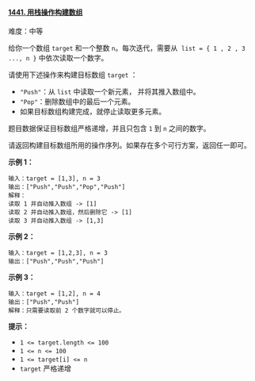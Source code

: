 ﻿#### [1441\. 用栈操作构建数组](https://leetcode.cn/problems/build-an-array-with-stack-operations/)

难度：中等

给你一个数组 `target` 和一个整数 `n`。每次迭代，需要从  `list = { 1 , 2 , 3 ..., n }` 中依次读取一个数字。

请使用下述操作来构建目标数组 `target` ：

-   `"Push"`：从 `list` 中读取一个新元素， 并将其推入数组中。
-   `"Pop"`：删除数组中的最后一个元素。
-   如果目标数组构建完成，就停止读取更多元素。

题目数据保证目标数组严格递增，并且只包含 `1` 到 `n` 之间的数字。

请返回构建目标数组所用的操作序列。如果存在多个可行方案，返回任一即可。

**示例 1：**

```
输入：target = [1,3], n = 3
输出：["Push","Push","Pop","Push"]
解释： 
读取 1 并自动推入数组 -> [1]
读取 2 并自动推入数组，然后删除它 -> [1]
读取 3 并自动推入数组 -> [1,3]

```

**示例 2：**

```
输入：target = [1,2,3], n = 3
输出：["Push","Push","Push"]

```

**示例 3：**

```
输入：target = [1,2], n = 4
输出：["Push","Push"]
解释：只需要读取前 2 个数字就可以停止。

```

**提示：**

-   `1 <= target.length <= 100`
-   `1 <= n <= 100`
-   `1 <= target[i] <= n`
-   `target` 严格递增
